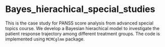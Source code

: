 # Bayes_hierachical_special_studies
This is the case study for PANSS score analysis from advanced special topics course. We develop a Bayesian hierachical model to investigate the patient response trajectory among different treatment groups. The code is implemented using `MCMCglmm` package.  